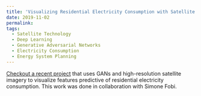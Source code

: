 ```yaml
---
title: 'Visualizing Residential Electricity Consumption with Satellite Imagery and GANs'
date: 2019-11-02
permalink: 
tags:
  - Satellite Technology
  - Deep Learning
  - Generative Adversarial Networks
  - Electricity Consumption
  - Energy System Planning
---
```


[Checkout a recent project](https://medium.com/@tconlon10/visualizing-residential-electricity-consumption-with-satellite-imagery-and-gans-b0bbb0fa39d6) that uses GANs and high-resolution satellite imagery to visualize features predictive of residential electricity consumption. This work was done in collaboration with Simone Fobi.
